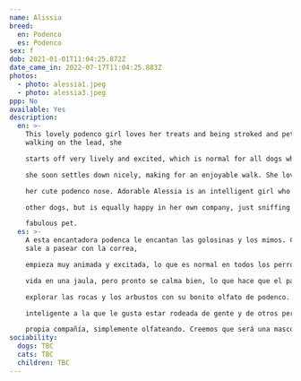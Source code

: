 ```yaml
---
name: Alissia
breed:
  en: Podenco
  es: Podenco
sex: f
dob: 2021-01-01T11:04:25.872Z
date_came_in: 2022-07-17T11:04:25.883Z
photos:
  - photo: alessia1.jpeg
  - photo: alessia3.jpeg
ppp: No
available: Yes
description:
  en: >-
    This lovely podenco girl loves her treats and being stroked and petted. Out
    walking on the lead, she

    starts off very lively and excited, which is normal for all dogs who live most of their lives in a cage, but

    she soon settles down nicely, making for an enjoyable walk. She loves exploring rocks and bushes with

    her cute podenco nose. Adorable Alessia is an intelligent girl who is happy to be around people and

    other dogs, but is equally happy in her own company, just sniffing around. We think she will make a

    fabulous pet.
  es: >-
    A esta encantadora podenca le encantan las golosinas y los mimos. Cuando
    sale a pasear con la correa,

    empieza muy animada y excitada, lo que es normal en todos los perros que viven la mayor parte de su

    vida en una jaula, pero pronto se calma bien, lo que hace que el paseo sea agradable. Le encanta

    explorar las rocas y los arbustos con su bonito olfato de podenco. La adorable Alessia es una chica

    inteligente a la que le gusta estar rodeada de gente y de otros perros, pero es igualmente feliz en su

    propia compañía, simplemente olfateando. Creemos que será una mascota fabulosa.
sociability:
  dogs: TBC
  cats: TBC
  children: TBC
---
```

